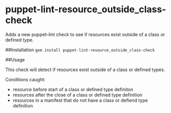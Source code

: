 # puppet-lint-resource_outside_class-check
Adds a new puppet-lint check to see if resources exist outside of a class or defined type.

##Installation
`gem install puppet-lint-resource_outside_class-check`

##Usage

This check will detect if resources exist outside of a class or defined types.

Conditions caught:
 - resource before start of a class or defined type definiton
 - resources after the close of a class or defined type definition
 - resources in a manifest that do not have a class or defiend type definition



